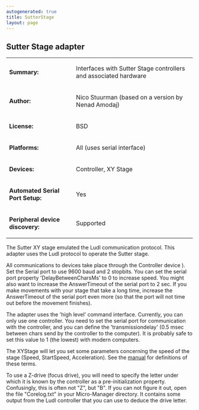 ```yaml
---
autogenerated: true
title: SutterStage
layout: page
---
```


## Sutter Stage adapter

<table>
<tr>
<td markdown="1">

**Summary:**

</td>
<td markdown="1">

Interfaces with Sutter Stage controllers and associated hardware

</td>
</tr>
<tr>
<td markdown="1">

**Author:**

</td>
<td markdown="1">

Nico Stuurman (based on a version by Nenad Amodaj)

</td>
</tr>
<tr>
<td markdown="1">

**License:**

</td>
<td markdown="1">

BSD

</td>
</tr>
<tr>
<td markdown="1">

**Platforms:**

</td>
<td markdown="1">

All (uses serial interface)

</td>
</tr>
<tr>
<td markdown="1">

**Devices:**

</td>
<td markdown="1">

Controller, XY Stage

</td>
</tr>
<tr>
<td markdown="1">

<b>Automated Serial Port Setup:</b>

</td>
<td markdown="1">

Yes

</td>
</tr>
<tr>
<td markdown="1">

<b>Peripheral device discovery:</b>

</td>
<td markdown="1">

Supported

</td>
</tr>
</table>

The Sutter XY stage emulated the Ludl communication protocol. This
adapter uses the Ludl protocol to operate the Sutter stage.

All communications to devices take place through the Controller device
). Set the Serial port to use 9600 baud and 2 stopbits. You can set the
serial port property 'DelayBetweenCharsMs' to 0 to increase speed. You
might also want to increase the AnswerTimeout of the serial port to 2
sec. If you make movements with your stage that take a long time,
increase the AnswerTimeout of the serial port even more (so that the
port will not time out before the movement finishes).

The adapter uses the 'high level' command interface. Currently, you can
only use one controller. You need to set the serial port for
communication with the controller, and you can define the
'transmissiondelay' (0.5 msec between chars send by the controller to
the computer). It is probably safe to set this value to 1 (the lowest)
with modern computers.

The XYStage will let you set some parameters concerning the speed of the
stage (Speed, StartSpeed, Acceleration). See the
[manual](http://www.ludl.com/DocLib.aspx) for definitions of these
terms.

To use a Z-drive (focus drive), you will need to specify the letter
under which it is known by the controller as a pre-initialization
property. Confusingly, this is often not "Z", but "B". If you can not
figure it out, open the file "Corelog.txt" in your Micro-Manager
directory. It contains some output from the Ludl controller that you can
use to deduce the drive letter.

